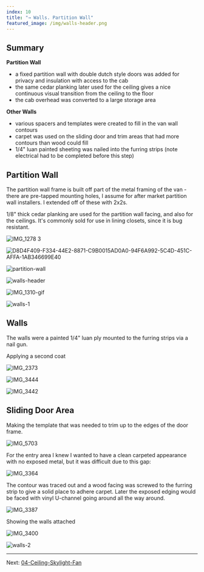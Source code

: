 ```yaml
---
index: 10
title: "→ Walls. Partition Wall"
featured_image: /img/walls-header.png
---
```


## Summary

**Partition Wall**
- a fixed partition wall with double dutch style doors was added for privacy and insulation with access to the cab
- the same cedar planking later used for the ceiling gives a nice continuous visual transition from the ceiling to the floor
- the cab overhead was converted to a large storage area

**Other Walls**
- various spacers and templates were created to fill in the van wall contours 
- carpet was used on the sliding door and trim areas that had more contours than wood could fill
- 1/4" luan painted sheeting was nailed into the furring strips (note electrical had to be completed before this step)

## Partition Wall

The partition wall frame is built off part of the metal framing of the van - there are pre-tapped mounting holes, I assume for after market partition wall installers. I extended off of these with 2x2s. 

1/8" thick cedar planking are used for the partition wall facing, and also for the ceilings. It's commonly sold for use in lining closets, since it is bug resistant. 

![IMG_1278 3](img/IMG_1278%203.gif)

![D8D4F409-F334-44E2-8871-C9B0015AD0A0-94F6A992-5C4D-451C-AFFA-1AB346699E40](img/D8D4F409-F334-44E2-8871-C9B0015AD0A0-94F6A992-5C4D-451C-AFFA-1AB346699E40.jpg)

![partition-wall](img/partition-wall.png)

![walls-header](img/walls-header.png)

![IMG_1310-gif](img/walls-gif-1.gif)

![walls-1](img/walls-1.jpg)

## Walls

The walls were a painted 1/4" luan ply mounted to the furring strips via a nail gun. 

Applying a second coat

![IMG_2373](img/IMG_2373.gif)

![IMG_3444](img/IMG_3444.jpg)


![IMG_3442](img/IMG_3442.jpg)

## Sliding Door Area

Making the template that was needed to trim up to the edges of the door frame.

![IMG_5703](img/IMG_5703.jpeg)

For the entry area I knew I wanted to have a clean carpeted appearance with no exposed metal, but it was difficult due to this gap: 

![IMG_3364](img/IMG_3364.jpg)

The contour was traced out and a wood facing was screwed to the furring strip to give a solid place to adhere carpet. Later the exposed edging would be faced with vinyl U-channel going around all the way around.

![IMG_3387](img/walls-contour.jpg)

Showing the walls attached

![IMG_3400](img/walls-contour-2.jpg)

![walls-2](img/walls-2.jpg)

---

Next:  [04-Ceiling-Skylight-Fan](04-Ceiling-Skylight-Fan)